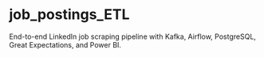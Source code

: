 # job_postings_ETL
End-to-end LinkedIn job scraping pipeline with Kafka, Airflow, PostgreSQL, Great Expectations, and Power BI.
